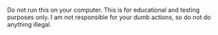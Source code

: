 Do not run this on your computer. This is for educational and testing purposes only. I am not responsible for your dumb actions, so do not do anything illegal.
